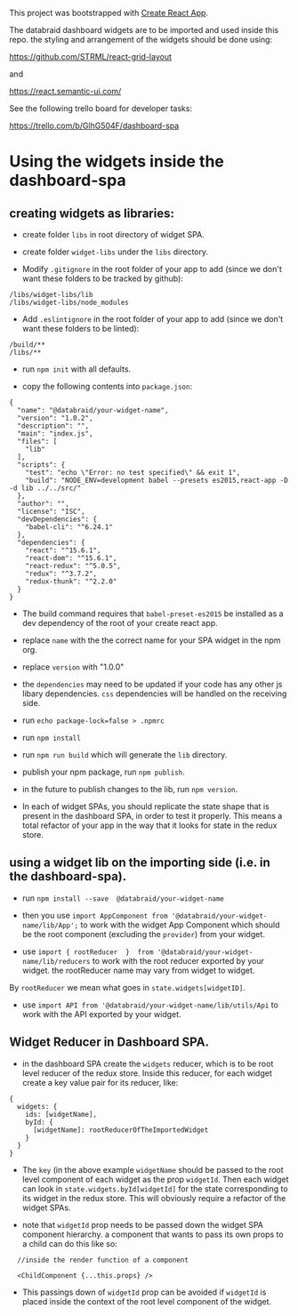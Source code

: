 This project was bootstrapped with [Create React App](https://github.com/facebookincubator/create-react-app).

The databraid dashboard widgets are to be imported and used inside this repo. the styling and arrangement of the widgets should be done using:

https://github.com/STRML/react-grid-layout

and

https://react.semantic-ui.com/

See the following trello board for developer tasks:

https://trello.com/b/GlhG504F/dashboard-spa

# Using the widgets inside the dashboard-spa

## creating widgets as libraries:

- create folder `libs` in root directory of widget SPA.

- create folder `widget-libs` under the `libs` directory.

- Modify `.gitignore` in the root folder of your app to add (since we don't want these folders to be tracked by github):

```
/libs/widget-libs/lib
/libs/widget-libs/node_modules
```

- Add `.eslintignore` in the root folder of your app to add (since we don't want these folders to be linted):

```
/build/**
/libs/**
```

- run `npm init` with all defaults.

- copy the following contents into `package.json`:

```
{
  "name": "@databraid/your-widget-name",
  "version": "1.0.2",
  "description": "",
  "main": "index.js",
  "files": [
    "lib"
  ],
  "scripts": {
    "test": "echo \"Error: no test specified\" && exit 1",
    "build": "NODE_ENV=development babel --presets es2015,react-app -D -d lib ../../src/"
  },
  "author": "",
  "license": "ISC",
  "devDependencies": {
    "babel-cli": "^6.24.1"
  },
  "dependencies": {
    "react": "^15.6.1",
    "react-dom": "^15.6.1",
    "react-redux": "^5.0.5",
    "redux": "^3.7.2",
    "redux-thunk": "^2.2.0"
  }
}
```

- The build command requires that `babel-preset-es2015` be installed as a dev dependency of the root of your create react app. 

- replace `name` with the the correct name for your SPA widget in the npm org.

- replace `version` with "1.0.0"

- the `dependencies` may need to be updated if your code has any other js libary dependencies. `css` dependencies will be handled on the receiving side.

- run `echo package-lock=false > .npmrc`

- run `npm install`

- run `npm run build` which will generate the `lib` directory.

- publish your npm package, run `npm publish`.

- in the future to publish changes to the lib, run `npm version`.

- In each of widget SPAs, you should replicate the state shape that is present in the dashboard SPA, in order to test it properly. This means a total refactor of your app in the way that it looks for state in the redux store.

## using a widget lib on the importing side (i.e. in the dashboard-spa).

* run `npm install --save  @databraid/your-widget-name`

* then you use `import AppComponent from '@databraid/your-widget-name/lib/App';` to work with the widget App Component which should be the root component (excluding the `provider`) from your widget.

* use `import { rootReducer  }  from '@databraid/your-widget-name/lib/reducers` to work with the root reducer exported by your widget. the rootReducer name may vary from widget to widget.

By `rootReducer` we mean what goes in `state.widgets[widgetID]`.

* use `import API from '@databraid/your-widget-name/lib/utils/Api` to work with the API exported by your widget.


## Widget Reducer in Dashboard SPA. 

* in the dashboard SPA create the `widgets` reducer, which is to be root level reducer of the redux store. Inside this reducer, for each widget create a key value pair for its reducer, like:

```
{
  widgets: {
    ids: [widgetName],
    byId: {
      [widgetName]: rootReducerOfTheImportedWidget
    }
  }
}
```

* The `key` (in the above example `widgetName` should be passed to the root level component of each widget as the prop `widgetId`. Then each widget can look in `state.widgets.byId[widgetId]` for the state corresponding to its widget in the redux store. This will obviously require a refactor of the widget SPAs. 

* note that `widgetId` prop needs to be passed down the widget SPA component hierarchy. a component that wants to pass its own props to a child can do this like so:

```
  //inside the render function of a component
  
  <ChildComponent {...this.props} />
```

* This passings down of `widgetId` prop can be avoided if `widgetId` is placed inside the context of the root level component of the widget.
